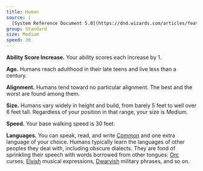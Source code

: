 ```yaml
---
title: Human
source: |
  [System Reference Document 5.0](https://dnd.wizards.com/articles/features/systems-reference-document-srd)
group: Standard
size: Medium
speed: 30
---
```


**Ability Score Increase.** Your ability scores each increase by 1.

**Age.** Humans reach adulthood in their late teens and live less than a century.

**Alignment.** Humans tend toward no particular alignment. The best and the worst are found among them.

**Size.** Humans vary widely in height and build, from barely 5 feet to well over 6 feet tall. Regardless of your position in that range, your size is Medium.

**Speed.** Your base walking speed is 30 feet.

**Languages.** You can speak, read, and write [Common](/languages/common/) and one extra language of your choice. Humans typically learn the languages of other peoples they deal with, including obscure dialects. They are fond of sprinkling their speech with words borrowed from other tongues: [Orc](/languages/orc/) curses, [Elvish](/languages/elvish/) musical expressions, [Dwarvish](/languages/dwarvish/) military phrases, and so on.
